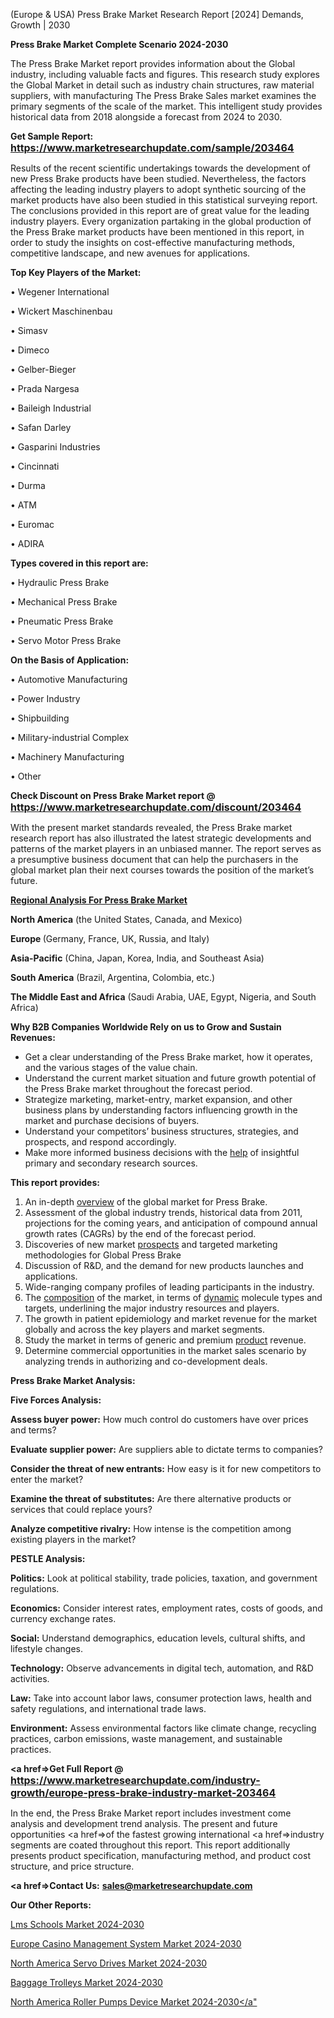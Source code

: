  (Europe & USA) Press Brake Market Research Report [2024] Demands, Growth | 2030

<strong>Press Brake Market Complete Scenario 2024-2030</strong>

The Press Brake Market report provides information about the Global industry, including valuable facts and figures. This research study explores the Global Market in detail such as industry chain structures, raw material suppliers, with manufacturing The Press Brake Sales market examines the primary segments of the scale of the market. This intelligent study provides historical data from 2018 alongside a forecast from 2024 to 2030.

<strong>Get Sample Report: <a href=https://www.marketresearchupdate.com/sample/203464><font size=3 color=#0000ff>https://www.marketresearchupdate.com/sample/203464</font></a></strong>

Results of the recent scientific undertakings towards the development of new Press Brake products have been studied. Nevertheless, the factors affecting the leading industry players to adopt synthetic sourcing of the market products have also been studied in this statistical surveying report. The conclusions provided in this report are of great value for the leading industry players. Every organization partaking in the global production of the Press Brake market products have been mentioned in this report, in order to study the insights on cost-effective manufacturing methods, competitive landscape, and new avenues for applications.

<strong>Top Key Players of the Market:</strong>

• Wegener International

• Wickert Maschinenbau

• Simasv

• Dimeco

• Gelber-Bieger

• Prada Nargesa

• Baileigh Industrial

• Safan Darley

• Gasparini Industries

• Cincinnati

• Durma

• ATM

• Euromac

• ADIRA

<strong>Types covered in this report are: </strong>

• Hydraulic Press Brake

• Mechanical Press Brake

• Pneumatic Press Brake

• Servo Motor Press Brake

<strong>On the Basis of Application:</strong>

• Automotive Manufacturing

• Power Industry

• Shipbuilding

• Military-industrial Complex

• Machinery Manufacturing

• Other

<strong>Check Discount on Press Brake Market report @ <a href=https://www.marketresearchupdate.com/discount/203464><font size=3 color=#0000ff>https://www.marketresearchupdate.com/discount/203464</font></a></strong>

With the present market standards revealed, the Press Brake market research report has also illustrated the latest strategic developments and patterns of the market players in an unbiased manner. The report serves as a presumptive business document that can help the purchasers in the global market plan their next courses towards the position of the market’s future.

<strong><u><b>Regional Analysis For Press Brake Market</b></u></strong>

<strong><b>North America</b></strong> (the United States, Canada, and Mexico)

<strong><b>Europe </b></strong>(Germany, France, UK, Russia, and Italy)

<strong><b>Asia-Pacific</b></strong> (China, Japan, Korea, India, and Southeast Asia)

<strong><b>South America</b></strong> (Brazil, Argentina, Colombia, etc.)

<strong><b>The Middle East and Africa</b></strong> (Saudi Arabia, UAE, Egypt, Nigeria, and South Africa)

<strong>Why B2B Companies Worldwide Rely on us to Grow and Sustain Revenues:</strong>
<ul>
  <li>Get a clear understanding of the Press Brake market, how it operates, and the various stages of the value chain.</li>
  <li>Understand the current market situation and future growth potential of the Press Brake market throughout the forecast period.</li>
  <li>Strategize marketing, market-entry, market expansion, and other business plans by understanding factors influencing growth in the market and purchase decisions of buyers.</li>
  <li>Understand your competitors’ business structures, strategies, and prospects, and respond accordingly.</li>
  <li>Make more informed business decisions with the <a href=ASDF991299>help</a> of insightful primary and secondary research sources.</li>
</ul>
<strong>This report provides:</strong>
<ol>
  <li>An in-depth <a href=>overview</a> of the global market for Press Brake.</li>
  <li>Assessment of the global industry trends, historical data from 2011, projections for the coming years, and anticipation of compound annual growth rates (CAGRs) by the end of the forecast period.</li>
  <li>Discoveries of new market <a href=>prospects</a> and targeted marketing methodologies for Global Press Brake</li>
  <li>Discussion of R&amp;D, and the demand for new products launches and applications.</li>
  <li>Wide-ranging company profiles of leading participants in the industry.</li>
  <li>The <a href=ASDF881288>composition</a> of the market, in terms of <a href=>dynamic</a> molecule types and targets, underlining the major industry resources and players.</li>
  <li>The growth in patient epidemiology and market revenue for the market globally and across the key players and market segments.</li>
  <li>Study the market in terms of generic and premium <a href=>product</a> revenue.</li>
  <li>Determine commercial opportunities in the market sales scenario by analyzing trends in authorizing and co-development deals.</li>
</ol>

<strong>Press Brake Market Analysis:</strong>

<strong>Five Forces Analysis:</strong>

<strong>Assess buyer power:</strong> How much control do customers have over prices and terms?

<strong>Evaluate supplier power:</strong> Are suppliers able to dictate terms to companies?

<strong>Consider the threat of new entrants:</strong> How easy is it for new competitors to enter the market?

<strong>Examine the threat of substitutes:</strong> Are there alternative products or services that could replace yours?

<strong>Analyze competitive rivalry:</strong> How intense is the competition among existing players in the market?

<strong>PESTLE Analysis:</strong>

<strong>Politics:</strong> Look at political stability, trade policies, taxation, and government regulations.

<strong>Economics:</strong> Consider interest rates, employment rates, costs of goods, and currency exchange rates.

<strong>Social:</strong> Understand demographics, education levels, cultural shifts, and lifestyle changes.

<strong>Technology:</strong> Observe advancements in digital tech, automation, and R&D activities.

<strong>Law:</strong> Take into account labor laws, consumer protection laws, health and safety regulations, and international trade laws.

<strong>Environment:</strong> Assess environmental factors like climate change, recycling practices, carbon emissions, waste management, and sustainable practices.

<strong><a href=>Get Full Report</a> @ <a href=https://www.marketresearchupdate.com/industry-growth/europe-press-brake-industry-market-203464><font size=3 color=#0000ff>https://www.marketresearchupdate.com/industry-growth/europe-press-brake-industry-market-203464</font></a></strong>

In the end, the Press Brake Market report includes investment come analysis and development trend analysis. The present and future opportunities <a href=>of</a> the fastest growing international <a href=>industry</a> segments are coated throughout this report. This report additionally presents product specification, manufacturing method, and product cost structure, and price structure.

<strong><a href=><strong>Contact Us:</strong></a></strong>
<strong>sales@marketresearchupdate.com</strong>

<strong>Our Other Reports:</strong>

<a href=https://www.linkedin.com/pulse/lms-schools-market-demand-future-scope-top-key>Lms Schools Market 2024-2030</a>

<a href=https://www.linkedin.com/pulse/europe-casino-management-system-market-size-growth>Europe Casino Management System Market 2024-2030</a>

<a href=https://www.linkedin.com/pulse/north-america-servo-drives-market-size-growth>North America Servo Drives Market 2024-2030</a>

<a href=https://www.linkedin.com/pulse/baggage-trolleys-market-size-growth-set-surge-njryf/>Baggage Trolleys Market 2024-2030</a>

<a href=https://www.linkedin.com/pulse/north-america-roller-pumps-device-market-2023-gaisf/>North America Roller Pumps Device Market 2024-2030</a"
